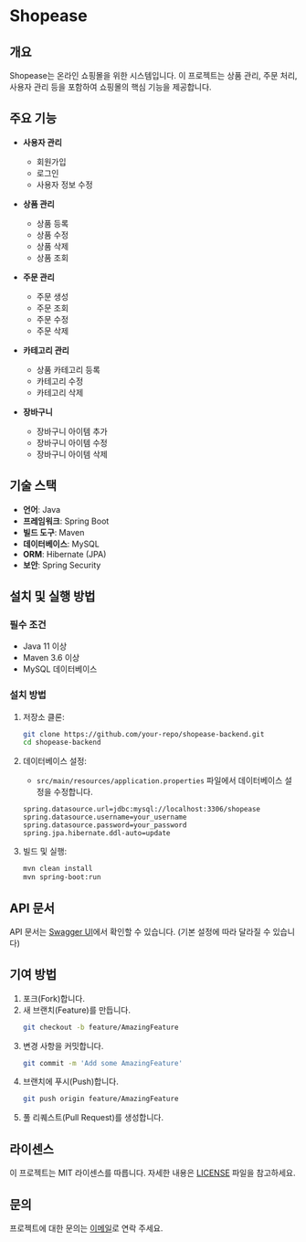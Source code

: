 # Shopease 

## 개요
Shopease는 온라인 쇼핑몰을 위한 시스템입니다. 이 프로젝트는 상품 관리, 주문 처리, 사용자 관리 등을 포함하여 쇼핑몰의 핵심 기능을 제공합니다.

## 주요 기능
- **사용자 관리**
  - 회원가입
  - 로그인
  - 사용자 정보 수정

- **상품 관리**
  - 상품 등록
  - 상품 수정
  - 상품 삭제
  - 상품 조회

- **주문 관리**
  - 주문 생성
  - 주문 조회
  - 주문 수정
  - 주문 삭제

- **카테고리 관리**
  - 상품 카테고리 등록
  - 카테고리 수정
  - 카테고리 삭제

- **장바구니**
  - 장바구니 아이템 추가
  - 장바구니 아이템 수정
  - 장바구니 아이템 삭제

## 기술 스택
- **언어**: Java
- **프레임워크**: Spring Boot
- **빌드 도구**: Maven
- **데이터베이스**: MySQL
- **ORM**: Hibernate (JPA)
- **보안**: Spring Security

## 설치 및 실행 방법

### 필수 조건
- Java 11 이상
- Maven 3.6 이상
- MySQL 데이터베이스

### 설치 방법
1. 저장소 클론:
    ```sh
    git clone https://github.com/your-repo/shopease-backend.git
    cd shopease-backend
    ```

2. 데이터베이스 설정:
    - `src/main/resources/application.properties` 파일에서 데이터베이스 설정을 수정합니다.
    ```properties
    spring.datasource.url=jdbc:mysql://localhost:3306/shopease
    spring.datasource.username=your_username
    spring.datasource.password=your_password
    spring.jpa.hibernate.ddl-auto=update
    ```

3. 빌드 및 실행:
    ```sh
    mvn clean install
    mvn spring-boot:run
    ```

## API 문서
API 문서는 [Swagger UI](http://localhost:8080/swagger-ui.html)에서 확인할 수 있습니다. (기본 설정에 따라 달라질 수 있습니다)

## 기여 방법
1. 포크(Fork)합니다.
2. 새 브랜치(Feature)를 만듭니다.
    ```sh
    git checkout -b feature/AmazingFeature
    ```
3. 변경 사항을 커밋합니다.
    ```sh
    git commit -m 'Add some AmazingFeature'
    ```
4. 브랜치에 푸시(Push)합니다.
    ```sh
    git push origin feature/AmazingFeature
    ```
5. 풀 리퀘스트(Pull Request)를 생성합니다.

## 라이센스
이 프로젝트는 MIT 라이센스를 따릅니다. 자세한 내용은 [LICENSE](LICENSE) 파일을 참고하세요.

## 문의
프로젝트에 대한 문의는 [이메일](mailto:your-email@example.com)로 연락 주세요.
